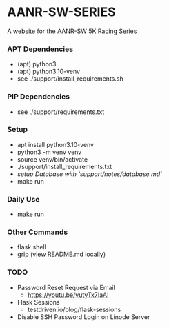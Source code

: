 # AANR-SW-SERIES
A website for the AANR-SW 5K Racing Series

### APT Dependencies
- (apt) python3 
- (apt) python3.10-venv
- see ./support/install_requirements.sh

### PIP Dependencies
- see ./support/requirements.txt

### Setup
- apt install python3.10-venv
- python3 -m venv venv
- source venv/bin/activate
- ./support/install_requirements.txt
- *setup Database with 'support/notes/database.md'*
- make run

### Daily Use
- make run

### Other Commands
- flask shell
- grip (view README.md locally)

### TODO
- Password Reset Request via Email
    - https://youtu.be/vutyTx7IaAI
- Flask Sessions
    - testdriven.io/blog/flask-sessions
- Disable SSH Password Login on Linode Server